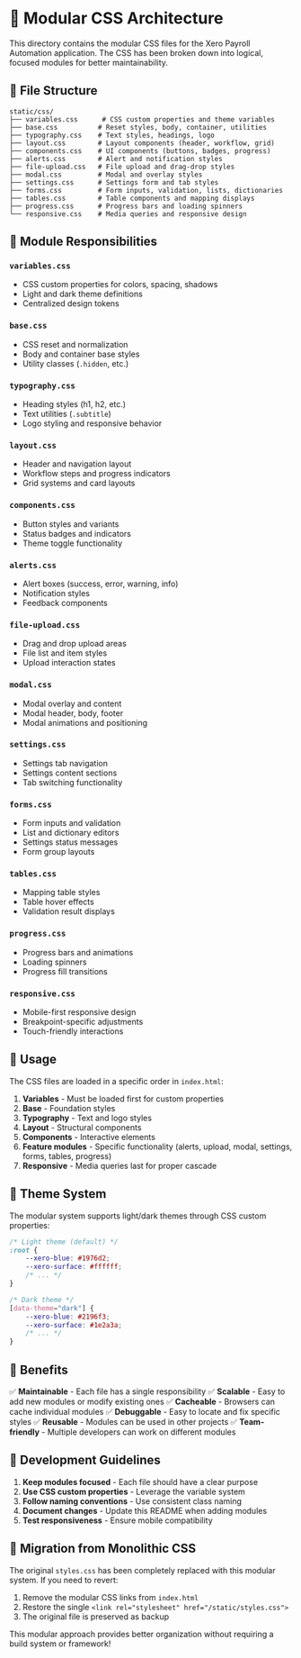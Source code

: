 # 🧩 Modular CSS Architecture

This directory contains the modular CSS files for the Xero Payroll Automation application. The CSS has been broken down into logical, focused modules for better maintainability.

## 📁 File Structure

```
static/css/
├── variables.css      # CSS custom properties and theme variables
├── base.css          # Reset styles, body, container, utilities
├── typography.css    # Text styles, headings, logo
├── layout.css        # Layout components (header, workflow, grid)
├── components.css    # UI components (buttons, badges, progress)
├── alerts.css        # Alert and notification styles
├── file-upload.css   # File upload and drag-drop styles
├── modal.css         # Modal and overlay styles
├── settings.css      # Settings form and tab styles
├── forms.css         # Form inputs, validation, lists, dictionaries
├── tables.css        # Table components and mapping displays
├── progress.css      # Progress bars and loading spinners
└── responsive.css    # Media queries and responsive design
```

## 🎯 Module Responsibilities

### `variables.css`
- CSS custom properties for colors, spacing, shadows
- Light and dark theme definitions
- Centralized design tokens

### `base.css`
- CSS reset and normalization
- Body and container base styles
- Utility classes (`.hidden`, etc.)

### `typography.css`
- Heading styles (h1, h2, etc.)
- Text utilities (`.subtitle`)
- Logo styling and responsive behavior

### `layout.css`
- Header and navigation layout
- Workflow steps and progress indicators
- Grid systems and card layouts

### `components.css`
- Button styles and variants
- Status badges and indicators
- Theme toggle functionality

### `alerts.css`
- Alert boxes (success, error, warning, info)
- Notification styles
- Feedback components

### `file-upload.css`
- Drag and drop upload areas
- File list and item styles
- Upload interaction states

### `modal.css`
- Modal overlay and content
- Modal header, body, footer
- Modal animations and positioning

### `settings.css`
- Settings tab navigation
- Settings content sections
- Tab switching functionality

### `forms.css`
- Form inputs and validation
- List and dictionary editors
- Settings status messages
- Form group layouts

### `tables.css`
- Mapping table styles
- Table hover effects
- Validation result displays

### `progress.css`
- Progress bars and animations
- Loading spinners
- Progress fill transitions

### `responsive.css`
- Mobile-first responsive design
- Breakpoint-specific adjustments
- Touch-friendly interactions

## 🔧 Usage

The CSS files are loaded in a specific order in `index.html`:

1. **Variables** - Must be loaded first for custom properties
2. **Base** - Foundation styles
3. **Typography** - Text and logo styles
4. **Layout** - Structural components
5. **Components** - Interactive elements
6. **Feature modules** - Specific functionality (alerts, upload, modal, settings, forms, tables, progress)
7. **Responsive** - Media queries last for proper cascade

## 🎨 Theme System

The modular system supports light/dark themes through CSS custom properties:

```css
/* Light theme (default) */
:root {
    --xero-blue: #1976d2;
    --xero-surface: #ffffff;
    /* ... */
}

/* Dark theme */
[data-theme="dark"] {
    --xero-blue: #2196f3;
    --xero-surface: #1e2a3a;
    /* ... */
}
```

## 🚀 Benefits

✅ **Maintainable** - Each file has a single responsibility
✅ **Scalable** - Easy to add new modules or modify existing ones
✅ **Cacheable** - Browsers can cache individual modules
✅ **Debuggable** - Easy to locate and fix specific styles
✅ **Reusable** - Modules can be used in other projects
✅ **Team-friendly** - Multiple developers can work on different modules

## 📝 Development Guidelines

1. **Keep modules focused** - Each file should have a clear purpose
2. **Use CSS custom properties** - Leverage the variable system
3. **Follow naming conventions** - Use consistent class naming
4. **Document changes** - Update this README when adding modules
5. **Test responsiveness** - Ensure mobile compatibility

## 🔄 Migration from Monolithic CSS

The original `styles.css` has been completely replaced with this modular system. If you need to revert:

1. Remove the modular CSS links from `index.html`
2. Restore the single `<link rel="stylesheet" href="/static/styles.css">`
3. The original file is preserved as backup

This modular approach provides better organization without requiring a build system or framework!